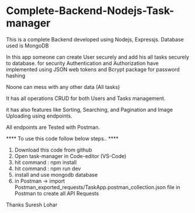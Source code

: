 # Complete-Backend-Nodejs-Task-manager

This is a complete Backend developed using Nodejs, Expressjs.
Database used is MongoDB

In this app someone can create User securely and add his all tasks securely to database.
for security Authentication and Authorization have implemented using JSON web tokens and Bcrypt package for password hashing

Noone can mess with any other data (All tasks)

It has all operations CRUD for both Users and Tasks management.

it has also features like Sorting, Searching, and Pagination and Image Uploading using endpoints.

All endpoints are Tested with Postman.

**** To use this code follow below steps.. ****
1. Download this code from github
2. Open task-manager in Code-editor (VS-Code)
3. hit command : npm install
4. hit command : npm run dev
5. install and use mongodb database
6. in Postman -> import Postman_exported_requests/TaskApp.postman_collection.json file in Postman to create all API Requests

Thanks
Suresh Lohar
